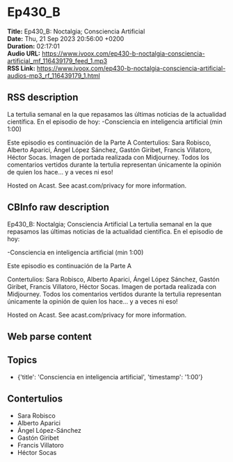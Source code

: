 # Ep430_B  
**Title:** Ep430_B: Noctalgia; Consciencia Artificial  
**Date:** Thu, 21 Sep 2023 20:56:00 +0200  
**Duration:** 02:17:01  
**Audio URL:** https://www.ivoox.com/ep430-b-noctalgia-consciencia-artificial_mf_116439179_feed_1.mp3  
**RSS Link:** https://www.ivoox.com/ep430-b-noctalgia-consciencia-artificial-audios-mp3_rf_116439179_1.html  

## RSS description
La tertulia semanal en la que repasamos las últimas noticias de la actualidad científica. En el episodio de hoy:
-Consciencia en inteligencia artificial (min 1:00)

Este episodio es continuación de la Parte A
Contertulios: Sara Robisco, Alberto Aparici, Ángel López Sánchez, Gastón Giribet, Francis Villatoro, Héctor Socas. Imagen de portada realizada con Midjourney. Todos los comentarios vertidos durante la tertulia representan únicamente la opinión de quien los hace... y a veces ni eso!


 Hosted on Acast. See acast.com/privacy for more information.

## CBInfo raw description
Ep430_B: Noctalgia; Consciencia Artificial
La tertulia semanal en la que repasamos las últimas noticias de la actualidad científica. En el episodio de hoy:

-Consciencia en inteligencia artificial (min 1:00)



Este episodio es continuación de la Parte A

Contertulios: Sara Robisco, Alberto Aparici, Ángel López Sánchez, Gastón Giribet, Francis Villatoro, Héctor Socas. Imagen de portada realizada con Midjourney. Todos los comentarios vertidos durante la tertulia representan únicamente la opinión de quien los hace... y a veces ni eso!





 Hosted on Acast. See acast.com/privacy for more information.




## Web parse content


## Topics
- {'title': 'Consciencia en inteligencia artificial', 'timestamp': '1:00'}
## Contertulios
- Sara Robisco
- Alberto Aparici
- Ángel López-Sánchez
- Gastón Giribet
- Francis Villatoro
- Héctor Socas